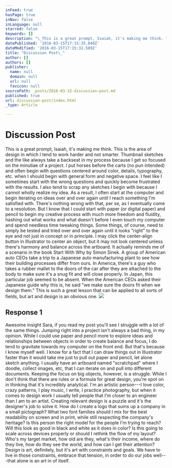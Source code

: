 ```yaml
---
inFeed: true
hasPage: true
inNav: false
inLanguage: null
starred: false
keywords: []
description: "\_This is a great prompt, Isaiah, it's making me think. This is the area of design in which I tend to work harder and not smarter. Thumbnail sketches and the like always take a backseat in my process because I get so focused on the minutiae of a project. I put horses before the carts (no pun intended)\_and often begin with questions centered around color, details, typography, etc. when I should begin with general form and negative space. I feel like I sometimes start with the wrong questions and quickly become frustrated with the results. I also tend to scrap any sketches I begin with because I cannot wholly realize my idea. As a result, I often start at the computer and begin iterating on ideas over and over again until I reach something I'm satisfied with. There's nothing wrong with that, per se, as I eventually come to a resolution. But I know that I could start with paper (or digital paper) and pencil to begin my creative process with much more freedom and fluidity, hashing out what works and what doesn't before I even touch my computer and spend needless time tweaking things. Some things, of course, need to simply be tested and tried over and over again until it looks “right” to the eye and not just in concept or in principle. I may click the center-align button in Illustrator to center an object, but it may not look centered unless there’s harmony and balance across the artboard.\nIt actually reminds me of a scenario in the book Start With Why by Simon Sinek. A group of American auto CEOs take a trip to a Japanese auto manufacturing plant to see how their building\_processes differ from ours. In America, there's a guy who takes a rubber mallet to the doors of the car after they are attached to the body to make sure it’s a snug fit and will close properly. In Japan, this particular job seemed to be absent. When the American CEOs asked their Japanese guide why this is, he said “we make sure the doors fit when we design them.” This is such a great lesson that can be applied to all sorts of fields, but art and design is an obvious one.\_"
datePublished: '2016-03-15T17:15:35.040Z'
dateModified: '2016-03-15T17:15:32.589Z'
title: "Discussion Post\_"
author: []
authors: []
publisher:
  name: null
  domain: null
  url: null
  favicon: null
sourcePath: _posts/2016-03-15-discussion-post.md
published: true
url: discussion-post/index.html
_type: Article

---
```

# Discussion Post 

This is a great prompt, Isaiah, it's making me think. This is the area of design in which I tend to work harder and not smarter. Thumbnail sketches and the like always take a backseat in my process because I get so focused on the minutiae of a project. I put horses before the carts (no pun intended) and often begin with questions centered around color, details, typography, etc. when I should begin with general form and negative space. I feel like I sometimes start with the wrong questions and quickly become frustrated with the results. I also tend to scrap any sketches I begin with because I cannot wholly realize my idea. As a result, I often start at the computer and begin iterating on ideas over and over again until I reach something I'm satisfied with. There's nothing wrong with that, per se, as I eventually come to a resolution. But I know that I could start with paper (or digital paper) and pencil to begin my creative process with much more freedom and fluidity, hashing out what works and what doesn't before I even touch my computer and spend needless time tweaking things. Some things, of course, need to simply be tested and tried over and over again until it looks "right" to the eye and not just in concept or in principle. I may click the center-align button in Illustrator to center an object, but it may not look centered unless there's harmony and balance across the artboard.
It actually reminds me of a scenario in the book Start With Why by Simon Sinek. A group of American auto CEOs take a trip to a Japanese auto manufacturing plant to see how their building processes differ from ours. In America, there's a guy who takes a rubber mallet to the doors of the car after they are attached to the body to make sure it's a snug fit and will close properly. In Japan, this particular job seemed to be absent. When the American CEOs asked their Japanese guide why this is, he said "we make sure the doors fit when we design them." This is such a great lesson that can be applied to all sorts of fields, but art and design is an obvious one. ![](https://the-grid-user-content.s3-us-west-2.amazonaws.com/83f3477b-45cb-42d1-96c8-9db52d791e55.jpg)

## Response 1 

Awesome insight Sara, if you read my post you'll see I struggle with a lot of the same things. Jumping right into a project isn't always a bad thing, in my opinion. While I could use paper and pencil more to explore ideas and relationships between objects in order to create balance and focus, I do tend to gravitate towards my computer on the front end. But that's because I know myself well. I know for a fact that I can draw things out in Illustrator faster than it would take me just to pull out paper and pencil, let alone sketch anything. I usually have an artboard named "scratchpad" where I doodle, collect images, etc, that I can iterate on and pull into different documents. Keeping the focus on big objects, however, is a struggle.
While I don't think that there are rules or a formula for great design, you're spot on in thinking that it's incredibly analytical. I'm an artistic person---I love color, crazy patterns, I play music, I write, I practice photography, but when it comes to design work I usually tell people that I'm closer to an engineer than I am to an artist. Creating relevant design is a puzzle and it's the designer's job to solve it. How do I create a logo that sums up a company in a small pictograph? What two font families should I mix for the best readability on screen and in print, while still respecting the company's heritage? Is this person the right model for the people I'm trying to reach? Will this look as good in black and white as it does in color? Is this going to scale across devices properly or should I rethink the flow of my layout? Who's my target market, how old are they, what's their income, where do they live, how do they see the world, and how can I get their attention? Design is art, definitely, but it's art with constraints and goals. We have to live in those constraints, embrace that tension, in order to do our jobs well---that alone is an art in of itself.